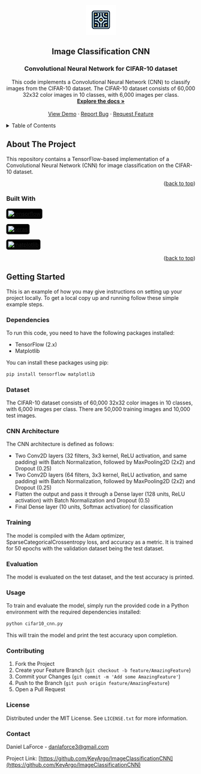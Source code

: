 <!-- PROJECT LOGO -->
<br />
<div align="center">
  <a href="https://github.com/KeyArgo/ImageClassificationCNN">
    <img src="images/logo.png" alt="Logo" width="80" height="80">
  </a>
<h2 align="center">Image Classification CNN</h2>
<h3 align="center">Convolutional Neural Network for CIFAR-10 dataset</h3>

  <p align="center">
    This code implements a Convolutional Neural Network (CNN) to classify images from the CIFAR-10 dataset. The CIFAR-10 dataset consists of 60,000 32x32 color images in 10 classes, with 6,000 images per class.
    <br />
    <a href="https://github.com/KeyArgo/ImageClassificationCNN"><strong>Explore the docs »</strong></a>
    <br />
    <br />
    <a href="https://github.com/KeyArgo/ImageClassificationCNN">View Demo</a>
    ·
    <a href="https://github.com/KeyArgo/ImageClassificationCNN/issues">Report Bug</a>
    ·
    <a href="https://github.com/KeyArgo/ImageClassificationCNN/issues">Request Feature</a>
  </p>
</div>



<!-- TABLE OF CONTENTS -->
<details>
  <summary>Table of Contents</summary>
  <ol>
    <li>
      <a href="#about-the-project">About The Project</a>
      <ul>
        <li><a href="#built-with">Built With</a></li>
      </ul>
    </li>
    <li>
      <a href="#getting-started">Getting Started</a>
      <ul>
        <li><a href="#dependencies">Dependencies</a></li>
        <li><a href="#training">Training</a></li>
      </ul>
    </li>
    <li><a href="#usage">Usage</a></li>
    <li><a href="#contributing">Contributing</a></li>
    <li><a href="#license">License</a></li>
    <li><a href="#contact">Contact</a></li>
  </ol>
</details>



<!-- ABOUT THE PROJECT -->
## About The Project

This repository contains a TensorFlow-based implementation of a Convolutional Neural Network (CNN) for image classification on the CIFAR-10 dataset.

<p align="right">(<a href="#readme-top">back to top</a>)</p>



### Built With

<p align="left">
  <a href="https://www.tensorflow.org" target="_blank" rel="noreferrer">
    <img src="https://www.vectorlogo.zone/logos/tensorflow/tensorflow-icon.svg" alt="tensorflow" height="40" style="background-color:black;padding:5px;border-radius:5px;object-fit: contain;"/>
  </a>
</p>

<p align="left">
  <a href="https://keras.io/" target="_blank" rel="noreferrer">
    <img src="https://keras.io/img/logo.png" alt="keras" height="40" style="background-color:black;padding:5px;border-radius:5px;object-fit: contain;"/>
  </a>
</p>


<p align="left">
  <a href="https://matplotlib.org/" target="_blank" rel="noreferrer">
    <img src="https://matplotlib.org/stable/_static/logo2_compressed.svg" alt="matplotlib" height="40" style="background-color:black;padding:5px;border-radius:5px;object-fit: contain;"/>
  </a>
</p>


<p align="right">(<a href="#readme-top">back to top</a>)</p>



<!-- GETTING STARTED -->
## Getting Started

This is an example of how you may give instructions on setting up your project locally.
To get a local copy up and running follow these simple example steps.

### Dependencies

To run this code, you need to have the following packages installed:

- TensorFlow (2.x)
- Matplotlib

You can install these packages using pip:

```bash
pip install tensorflow matplotlib
```

### Dataset

The CIFAR-10 dataset consists of 60,000 32x32 color images in 10 classes, with 6,000 images per class. There are 50,000 training images and 10,000 test images.

### CNN Architecture

The CNN architecture is defined as follows:

- Two Conv2D layers (32 filters, 3x3 kernel, ReLU activation, and same padding) with Batch Normalization, followed by MaxPooling2D (2x2) and Dropout (0.25)
- Two Conv2D layers (64 filters, 3x3 kernel, ReLU activation, and same padding) with Batch Normalization, followed by MaxPooling2D (2x2) and Dropout (0.25)
- Flatten the output and pass it through a Dense layer (128 units, ReLU activation) with Batch Normalization and Dropout (0.5)
- Final Dense layer (10 units, Softmax activation) for classification

### Training

The model is compiled with the Adam optimizer, SparseCategoricalCrossentropy loss, and accuracy as a metric. It is trained for 50 epochs with the validation dataset being the test dataset.

### Evaluation

The model is evaluated on the test dataset, and the test accuracy is printed.

### Usage

To train and evaluate the model, simply run the provided code in a Python environment with the required dependencies installed:

```python
python cifar10_cnn.py
```

This will train the model and print the test accuracy upon completion.

### Contributing

1. Fork the Project
2. Create your Feature Branch (`git checkout -b feature/AmazingFeature`)
3. Commit your Changes (`git commit -m 'Add some AmazingFeature'`)
4. Push to the Branch (`git push origin feature/AmazingFeature`)
5. Open a Pull Request

### License

Distributed under the MIT License. See `LICENSE.txt` for more information.

### Contact

Daniel LaForce - danlaforce3@gmail.com

Project Link: [https://github.com/KeyArgo/ImageClassificationCNN](https://github.com/KeyArgo/ImageClassificationCNN)


<!-- MARKDOWN LINKS & IMAGES -->
<!-- https://www.markdownguide.org/basic-syntax/#reference-style-links -->
[contributors-shield]: https://img.shields.io/github/contributors/KeyArgo/ImageClassificationCNN.svg?style=for-the-badge
[contributors-url]: https://github.com/KeyArgo/ImageClassificationCNN/graphs/contributors
[forks-shield]: https://img.shields.io/github/forks/KeyArgo/ImageClassificationCNN.svg?style=for-the-badge
[forks-url]: https://github.com/KeyArgo/ImageClassificationCNN/network/members
[stars-shield]: https://img.shields.io/github/stars/KeyArgo/ImageClassificationCNN.svg?style=for-the-badge
[stars-url]: https://github.com/KeyArgo/ImageClassificationCNN/stargazers
[issues-shield]: https://img.shields.io/github/issues/KeyArgo/ImageClassificationCNN.svg?style=for-the-badge
[issues-url]: https://github.com/KeyArgo/ImageClassificationCNN/issues
[license-shield]: https://img.shields.io/github/license/KeyArgo/ImageClassificationCNN.svg?style=for-the-badge
[license-url]: https://github.com/KeyArgo/ImageClassificationCNN/blob/master/LICENSE.txt
[linkedin-shield]: https://img.shields.io/badge/-LinkedIn-black.svg?style=for-the-badge&logo=linkedin&colorB=555
[linkedin-url]: https://linkedin.com/in/danlaforce
[product-screenshot]: images/screenshot.png
[Next.js]: https://img.shields.io/badge/next.js-000000?style=for-the-badge&logo=nextdotjs&logoColor=white
[Next-url]: https://nextjs.org/
[React.js]: https://img.shields.io/badge/React-20232A?style=for-the-badge&logo=react&logoColor=61DAFB
[React-url]: https://reactjs.org/
[Vue.js]: https://img.shields.io/badge/Vue.js-35495E?style=for-the-badge&logo=vuedotjs&logoColor=4FC08D
[Vue-url]: https://vuejs.org/
[Angular.io]: https://img.shields.io/badge/Angular-DD0031?style=for-the-badge&logo=angular&logoColor=white
[Angular-url]: https://angular.io/
[Svelte.dev]: https://img.shields.io/badge/Svelte-4A4A55?style=for-the-badge&logo=svelte&logoColor=FF3E00
[Svelte-url]: https://svelte.dev/
[Laravel.com]: https://img.shields.io/badge/Laravel-FF2D20?style=for-the-badge&logo=laravel&logoColor=white
[Laravel-url]: https://laravel.com
[Bootstrap.com]: https://img.shields.io/badge/Bootstrap-563D7C?style=for-the-badge&logo=bootstrap&logoColor=white
[Bootstrap-url]: https://getbootstrap.com
[JQuery.com]: https://img.shields.io/badge/jQuery-0769AD?style=for-the-badge&logo=jquery&logoColor=white
[JQuery-url]: https://jquery.com 
